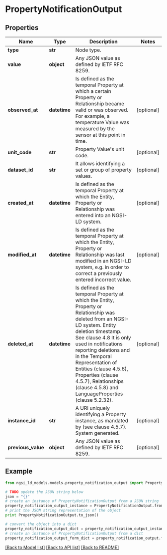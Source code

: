 # PropertyNotificationOutput


## Properties
Name | Type | Description | Notes
------------ | ------------- | ------------- | -------------
**type** | **str** | Node type.  | 
**value** | **object** | Any JSON value as defined by IETF RFC 8259. | 
**observed_at** | **datetime** | Is defined as the temporal Property at which a certain Property or Relationship became valid or was observed. For example, a temperature Value was measured by the sensor at this point in time.  | [optional] 
**unit_code** | **str** | Property Value&#39;s unit code.  | [optional] 
**dataset_id** | **str** | It allows identifying a set or group of property values.  | [optional] 
**created_at** | **datetime** | Is defined as the temporal Property at which the Entity, Property or Relationship was entered into an NGSI-LD system.  | [optional] 
**modified_at** | **datetime** | Is defined as the temporal Property at which the Entity, Property or Relationship was last modified in an NGSI-LD system, e.g. in order to correct a previously entered incorrect value.  | [optional] 
**deleted_at** | **datetime** | Is defined as the temporal Property at which the Entity, Property or Relationship was deleted from an NGSI-LD system.  Entity deletion timestamp. See clause 4.8 It is only used in notifications reporting deletions and in the Temporal Representation of Entities (clause 4.5.6), Properties (clause 4.5.7), Relationships (clause 4.5.8) and LanguageProperties (clause 5.2.32).  | [optional] 
**instance_id** | **str** | A URI uniquely identifying a Property instance, as mandated by (see clause 4.5.7). System generated.  | [optional] 
**previous_value** | **object** | Any JSON value as defined by IETF RFC 8259. | [optional] 

## Example

```python
from ngsi_ld_models.models.property_notification_output import PropertyNotificationOutput

# TODO update the JSON string below
json = "{}"
# create an instance of PropertyNotificationOutput from a JSON string
property_notification_output_instance = PropertyNotificationOutput.from_json(json)
# print the JSON string representation of the object
print PropertyNotificationOutput.to_json()

# convert the object into a dict
property_notification_output_dict = property_notification_output_instance.to_dict()
# create an instance of PropertyNotificationOutput from a dict
property_notification_output_form_dict = property_notification_output.from_dict(property_notification_output_dict)
```
[[Back to Model list]](../README.md#documentation-for-models) [[Back to API list]](../README.md#documentation-for-api-endpoints) [[Back to README]](../README.md)


